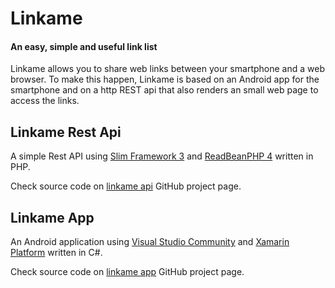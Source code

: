 # Linkame
#### An easy, simple and useful link list
Linkame allows you to share web links between your smartphone and a web browser. To make this happen, Linkame is based on an Android app for the smartphone and on a http REST api that also renders an small web page to access the links.

## Linkame Rest Api
A simple Rest API using [Slim Framework 3](http://www.slimframework.com/) and [ReadBeanPHP 4](http://www.redbeanphp.com/index.php) written in PHP.

Check source code on [linkame api](https://github.com/pove/linkame/tree/master/api) GitHub project page.

## Linkame App
An Android application using [Visual Studio Community](https://www.visualstudio.com/products/visual-studio-community-vs) and [Xamarin Platform](https://www.xamarin.com/platform) written in C#.

Check source code on [linkame app](https://github.com/pove/linkame.app) GitHub project page.
